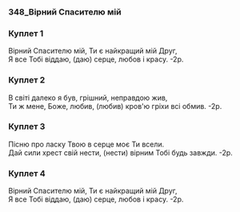 ### 348_Вірний Спасителю мій
### Куплет 1
Вірний Спасителю мій, Ти є найкращий мій Друг,<br/>Я все Тобі віддаю, (даю) серце, любов і красу. -2р.
### Куплет 2
В світі далеко я був, грішний, неправдою жив,<br/>Ти ж мене, Боже, любив, (любив) кров'ю гріхи всі обмив.   -2р.
### Куплет 3
Пісню про ласку Твою в серце моє Ти всели.<br/>Дай сили хрест свій нести, (нести) вірним Тобі будь завжди.  -2р.
### Куплет 4
Вірний Спасителю мій, Ти є найкращий мій Друг,<br/>Я все Тобі віддаю, (даю) серце, любов і красу.   -2р.
